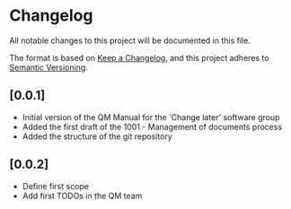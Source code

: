 # Changelog
All notable changes to this project will be documented in this file.

The format is based on [Keep a Changelog](https://keepachangelog.com/en/1.1.0/),
and this project adheres to [Semantic Versioning](https://semver.org/spec/v2.0.0.html).

## [0.0.1]
- Initial version of the QM Manual for the 'Change later' software group
- Added the first draft of the 1001 - Management of documents process
- Added the structure of the git repository

## [0.0.2]
- Define first scope
- Add first TODOs in the QM team